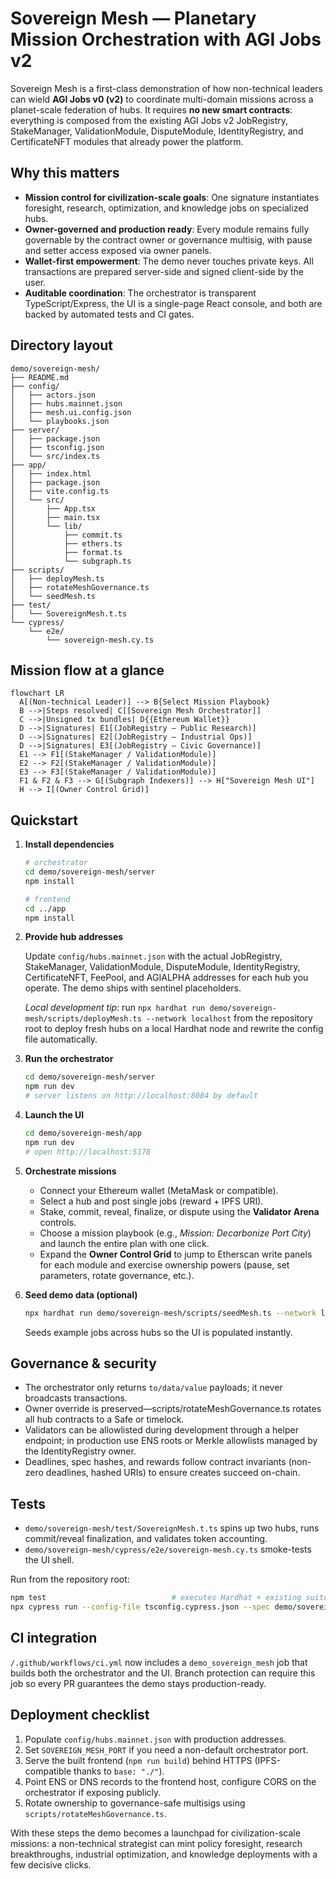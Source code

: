 # Sovereign Mesh — Planetary Mission Orchestration with AGI Jobs v2

Sovereign Mesh is a first-class demonstration of how non-technical leaders can wield **AGI Jobs v0 (v2)** to coordinate multi-domain missions across a planet-scale federation of hubs. It requires **no new smart contracts**: everything is composed from the existing AGI Jobs v2 JobRegistry, StakeManager, ValidationModule, DisputeModule, IdentityRegistry, and CertificateNFT modules that already power the platform.

## Why this matters

* **Mission control for civilization-scale goals**: One signature instantiates foresight, research, optimization, and knowledge jobs on specialized hubs.
* **Owner-governed and production ready**: Every module remains fully governable by the contract owner or governance multisig, with pause and setter access exposed via owner panels.
* **Wallet-first empowerment**: The demo never touches private keys. All transactions are prepared server-side and signed client-side by the user.
* **Auditable coordination**: The orchestrator is transparent TypeScript/Express, the UI is a single-page React console, and both are backed by automated tests and CI gates.

## Directory layout

```
demo/sovereign-mesh/
├── README.md
├── config/
│   ├── actors.json
│   ├── hubs.mainnet.json
│   ├── mesh.ui.config.json
│   └── playbooks.json
├── server/
│   ├── package.json
│   ├── tsconfig.json
│   └── src/index.ts
├── app/
│   ├── index.html
│   ├── package.json
│   ├── vite.config.ts
│   └── src/
│       ├── App.tsx
│       ├── main.tsx
│       └── lib/
│           ├── commit.ts
│           ├── ethers.ts
│           ├── format.ts
│           └── subgraph.ts
├── scripts/
│   ├── deployMesh.ts
│   ├── rotateMeshGovernance.ts
│   └── seedMesh.ts
├── test/
│   └── SovereignMesh.t.ts
└── cypress/
    └── e2e/
        └── sovereign-mesh.cy.ts
```

## Mission flow at a glance

```mermaid
flowchart LR
  A[(Non-technical Leader)] --> B{Select Mission Playbook}
  B -->|Steps resolved| C[[Sovereign Mesh Orchestrator]]
  C -->|Unsigned tx bundles| D{{Ethereum Wallet}}
  D -->|Signatures| E1[(JobRegistry — Public Research)]
  D -->|Signatures| E2[(JobRegistry — Industrial Ops)]
  D -->|Signatures| E3[(JobRegistry — Civic Governance)]
  E1 --> F1[(StakeManager / ValidationModule)]
  E2 --> F2[(StakeManager / ValidationModule)]
  E3 --> F3[(StakeManager / ValidationModule)]
  F1 & F2 & F3 --> G[(Subgraph Indexers)] --> H["Sovereign Mesh UI"]
  H --> I[(Owner Control Grid)]
```

## Quickstart

1. **Install dependencies**

   ```bash
   # orchestrator
   cd demo/sovereign-mesh/server
   npm install

   # frontend
   cd ../app
   npm install
   ```

2. **Provide hub addresses**

   Update `config/hubs.mainnet.json` with the actual JobRegistry, StakeManager, ValidationModule, DisputeModule, IdentityRegistry, CertificateNFT, FeePool, and AGIALPHA addresses for each hub you operate. The demo ships with sentinel placeholders.

   *Local development tip*: run `npx hardhat run demo/sovereign-mesh/scripts/deployMesh.ts --network localhost` from the repository root to deploy fresh hubs on a local Hardhat node and rewrite the config file automatically.

3. **Run the orchestrator**

   ```bash
   cd demo/sovereign-mesh/server
   npm run dev
   # server listens on http://localhost:8084 by default
   ```

4. **Launch the UI**

   ```bash
   cd demo/sovereign-mesh/app
   npm run dev
   # open http://localhost:5178
   ```

5. **Orchestrate missions**

   * Connect your Ethereum wallet (MetaMask or compatible).
   * Select a hub and post single jobs (reward + IPFS URI).
   * Stake, commit, reveal, finalize, or dispute using the **Validator Arena** controls.
   * Choose a mission playbook (e.g., *Mission: Decarbonize Port City*) and launch the entire plan with one click.
   * Expand the **Owner Control Grid** to jump to Etherscan write panels for each module and exercise ownership powers (pause, set parameters, rotate governance, etc.).

6. **Seed demo data (optional)**

   ```bash
   npx hardhat run demo/sovereign-mesh/scripts/seedMesh.ts --network localhost
   ```

   Seeds example jobs across hubs so the UI is populated instantly.

## Governance & security

* The orchestrator only returns `to/data/value` payloads; it never broadcasts transactions.
* Owner override is preserved—scripts/rotateMeshGovernance.ts rotates all hub contracts to a Safe or timelock.
* Validators can be allowlisted during development through a helper endpoint; in production use ENS roots or Merkle allowlists managed by the IdentityRegistry owner.
* Deadlines, spec hashes, and rewards follow contract invariants (non-zero deadlines, hashed URIs) to ensure creates succeed on-chain.

## Tests

* `demo/sovereign-mesh/test/SovereignMesh.t.ts` spins up two hubs, runs commit/reveal finalization, and validates token accounting.
* `demo/sovereign-mesh/cypress/e2e/sovereign-mesh.cy.ts` smoke-tests the UI shell.

Run from the repository root:

```bash
npm test                            # executes Hardhat + existing suites
npx cypress run --config-file tsconfig.cypress.json --spec demo/sovereign-mesh/cypress/e2e/sovereign-mesh.cy.ts
```

## CI integration

`/.github/workflows/ci.yml` now includes a `demo_sovereign_mesh` job that builds both the orchestrator and the UI. Branch protection can require this job so every PR guarantees the demo stays production-ready.

## Deployment checklist

1. Populate `config/hubs.mainnet.json` with production addresses.
2. Set `SOVEREIGN_MESH_PORT` if you need a non-default orchestrator port.
3. Serve the built frontend (`npm run build`) behind HTTPS (IPFS-compatible thanks to `base: "./"`).
4. Point ENS or DNS records to the frontend host, configure CORS on the orchestrator if exposing publicly.
5. Rotate ownership to governance-safe multisigs using `scripts/rotateMeshGovernance.ts`.

With these steps the demo becomes a launchpad for civilization-scale missions: a non-technical strategist can mint policy foresight, research breakthroughs, industrial optimization, and knowledge deployments with a few decisive clicks.
